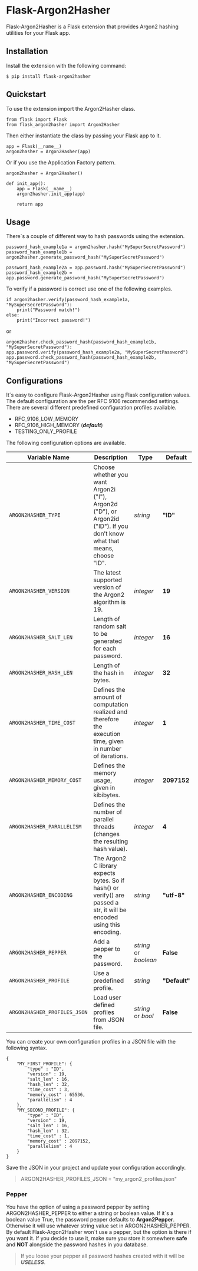 # Flask-Argon2Hasher

Flask-Argon2Hasher is a Flask extension that provides Argon2 hashing utilities for
your Flask app. 

## Installation

Install the extension with the following command:

    $ pip install flask-argon2hasher

## Quickstart
To use the extension import the Argon2Hasher class.

    from flask import Flask
    from flask_argon2hasher import Argon2Hasher

Then either instantiate the class by passing your Flask app to it.

    app = Flask(__name__)
    argon2hasher = Argon2Hasher(app)

Or if you use the Application Factory pattern.

    argon2hasher = Argon2Hasher()

    def init_app():
        app = Flask(__name__)
        argon2hasher.init_app(app)

        return app

## Usage
There´s a couple of different way to hash passwords using the extension.

    password_hash_example1a = argon2hasher.hash("MySuperSecretPassword")
    password_hash_example1b = argon2hasher.generate_password_hash("MySuperSecretPassword")
    
    password_hash_example2a = app.password.hash("MySuperSecretPassword")
    password_hash_example2b = app.password.generate_password_hash("MySuperSecretPassword")

To verify if a password is correct use one of the following examples.

    if argon2hasher.verify(password_hash_example1a, "MySuperSecretPassword"):
        print("Password match!")
    else:
        print("Incorrect password!")

or

    argon2hasher.check_password_hash(password_hash_example1b, "MySuperSecretPassword"):
    app.password.verify(password_hash_example2a, "MySuperSecretPassword")
    app.password.check_password_hash(password_hash_example2b, "MySuperSecretPassword")

## Configurations
It´s easy to configure Flask-Argon2Hasher using Flask configuration values. The default configuration are the per RFC 9106 recommended settings.
There are several different predefined configuration profiles available.
- RFC_9106_LOW_MEMORY
- RFC_9106_HIGH_MEMORY (***default***)
- TESTING_ONLY_PROFILE

The following configuration options are available.

| Variable Name | Description | Type | Default |
|------|------|------|------|
|`ARGON2HASHER_TYPE`| Choose whether you want Argon2i ("I"), Argon2d ("D"), or Argon2id ("ID"). If you don’t know what that means, choose "ID". | *string* | **"ID"** |
|`ARGON2HASHER_VERSION`| The latest supported version of the Argon2 algorithm is 19. | *integer* | **19** |
|`ARGON2HASHER_SALT_LEN`| Length of random salt to be generated for each password. | *integer* | **16** |
|`ARGON2HASHER_HASH_LEN`| Length of the hash in bytes. | *integer* | **32** |
|`ARGON2HASHER_TIME_COST`| Defines the amount of computation realized and therefore the execution time, given in number of iterations. | *integer* | **1** |
|`ARGON2HASHER_MEMORY_COST`| Defines the memory usage, given in kibibytes. | *integer* | **2097152** |
|`ARGON2HASHER_PARALLELISM`| Defines the number of parallel threads (changes the resulting hash value). | *integer* | **4** |
|`ARGON2HASHER_ENCODING`| The Argon2 C library expects bytes. So if hash() or verify() are passed a str, it will be encoded using this encoding. | *string* | **"utf-8"** |
|`ARGON2HASHER_PEPPER`| Add a pepper to the password. | *string* or *boolean* | **False** |
|`ARGON2HASHER_PROFILE`| Use a predefined profile. | *string* | **"Default"** |
|`ARGON2HASHER_PROFILES_JSON`| Load user defined profiles from JSON file. | *string* or *bool* | **False** |

You can create your own configuration profiles in a JSON file with the following syntax.

    {
        "MY_FIRST_PROFILE": {
            "type" : "ID",
            "version" : 19,
            "salt_len" : 16,
            "hash_len" : 32,
            "time_cost" : 3,
            "memory_cost" : 65536,
            "parallelism" : 4
        },
        "MY_SECOND_PROFILE": {
            "type" : "ID",
            "version" : 19,
            "salt_len" : 16,
            "hash_len" : 32,
            "time_cost" : 1,
            "memory_cost" : 2097152,
            "parallelism" : 4
        }
    }

Save the JSON in your project and update your configuration accordingly.

> ARGON2HASHER_PROFILES_JSON = "my_argon2_profiles.json"

### Pepper

You have the option of using a password pepper by setting ARGON2HASHER_PEPPER to either a string or boolean value.
If it´s a boolean value True, the password pepper defaults to **Argon2Pepper**.
Otherwise it will use whatever string value set in ARGON2HASHER_PEPPER.
By default Flask-Argon2Hasher won´t use a pepper, but the option is there if you want it.
If you decide to use it, make sure you store it somewhere **safe** and **NOT** alongside the password hashes in you database.

> If you loose your pepper all password hashes created with it will be ***USELESS***. 
  